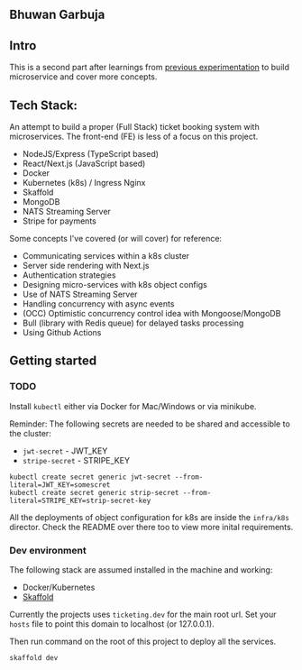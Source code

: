 ## Bhuwan Garbuja

## Intro

This is a second part after learnings from [previous experimentation](https://github.com/bhuone-garbu/ms-blog) to build microservice and cover more concepts.

## Tech Stack:

An attempt to build a proper (Full Stack) ticket booking system with microservices. The front-end (FE) is less of a focus on this project.

* NodeJS/Express (TypeScript based)
* React/Next.js (JavaScript based)
* Docker
* Kubernetes (k8s) / Ingress Nginx
* Skaffold
* MongoDB
* NATS Streaming Server
* Stripe for payments

Some concepts I've covered (or will cover) for reference:

* Communicating services within a k8s cluster
* Server side rendering with Next.js
* Authentication strategies
* Designing micro-services with k8s object configs
* Use of NATS Streaming Server
* Handling concurrency with async events
* (OCC) Optimistic concurrency control idea with Mongoose/MongoDB
* Bull (library with Redis queue) for delayed tasks processing
* Using Github Actions

## Getting started

### TODO

Install `kubectl` either via Docker for Mac/Windows or via minikube.

Reminder: The following secrets are needed to be shared and accessible to the cluster:

* `jwt-secret` - JWT_KEY
* `stripe-secret` - STRIPE_KEY

```
kubectl create secret generic jwt-secret --from-literal=JWT_KEY=somescret
kubectl create secret generic strip-secret --from-literal=STRIPE_KEY=strip-secret-key
```

All the deployments of object configuration for k8s are inside the `infra/k8s` director. Check the README over there too to view more inital requirements.

### Dev environment

The following stack are assumed installed in the machine and working:

* Docker/Kubernetes
* [Skaffold](www.skaffold.dev)

Currently the projects uses `ticketing.dev` for the main root url. Set your `hosts` file to point this domain to localhost (or 127.0.0.1).

Then run command on the root of this project to deploy all the services.

```
skaffold dev
```

